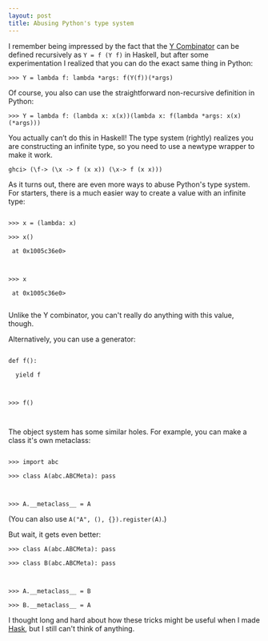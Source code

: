 ```yaml
---
layout: post
title: Abusing Python's type system
---
```


I remember being impressed by the fact that the [Y
Combinator](https://en.wikipedia.org/wiki/Fixed-point_combinator#Fixed_point_combinators_in_lambda_calculus)
can be defined recursively as `Y = f (Y f)` in Haskell, but after some
experimentation I realized that you can do the exact same thing in Python:

`>>> Y = lambda f: lambda *args: f(Y(f))(*args)`

Of course, you also can use the straightforward non-recursive definition in
Python:

`>>> Y = lambda f: (lambda x: x(x))(lambda x: f(lambda *args: x(x)(*args)))`

You actually can’t do this in Haskell! The type system (rightly) realizes you
are constructing an infinite type, so you need to use a newtype wrapper to make
it work.

`ghci> (\f-> (\x -> f (x x)) (\x-> f (x x)))`

As it turns out, there are even more ways to abuse Python's type system. For
starters, there is a much easier way to create a value with an infinite type:


<code>
>>> x = (lambda: x)<br>
>>> x()<br>
<function <lambda> at 0x1005c36e0><br>
<br>
>>> x<br>
<function <lambda> at 0x1005c36e0><br>
</code>

Unlike the Y combinator, you can't really do anything with this value, though.

Alternatively, you can use a generator:

<code>
def f():<br>
&nbsp;&nbsp;yield f<br>
<br>
>>> f()<br>
<function f at 0x1007c36e0>
</code>

The object system has some similar holes. For example, you can make a class
it's own metaclass:

<code>
>>> import abc<br>
>>> class A(abc.ABCMeta): pass<br>
<br>
>>> A.__metaclass__ = A
</code>

(You can also use `A("A", (), {}).register(A)`.)

But wait, it gets even better:

<p><code>>>> class A(abc.ABCMeta): pass<br>
>>> class B(abc.ABCMeta): pass<br>
<br>
>>> A.__metaclass__ = B<br>
>>> B.__metaclass__ = A
</code></p>

I thought long and hard about how these tricks might be useful when I made
[Hask](https://github.com/billpmurphy/hask), but I still can't think of
anything.
